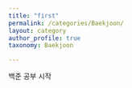 ```yaml
---
title: "first"
permalink: /categories/Baekjoon/
layout: category
author_profile: true
taxonomy: Baekjoon

---
```


백준 공부  시작
